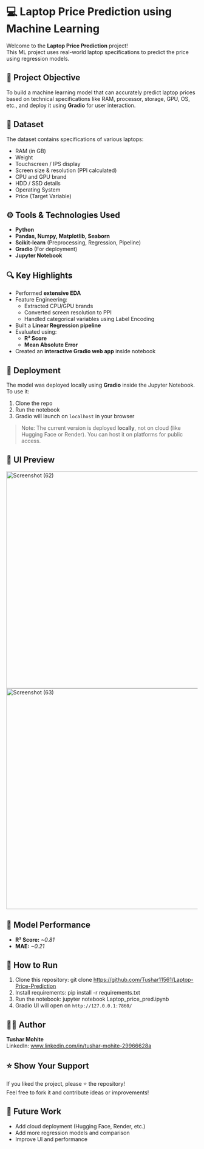 # 💻 Laptop Price Prediction using Machine Learning

Welcome to the **Laptop Price Prediction** project!  
This ML project uses real-world laptop specifications to predict the price using regression models.

## 📌 Project Objective

To build a machine learning model that can accurately predict laptop prices based on technical specifications like RAM, processor, storage, GPU, OS, etc., and deploy it using **Gradio** for user interaction.

## 📁 Dataset

The dataset contains specifications of various laptops:
- RAM (in GB)
- Weight
- Touchscreen / IPS display
- Screen size & resolution (PPI calculated)
- CPU and GPU brand
- HDD / SSD details
- Operating System
- Price (Target Variable)

## ⚙️ Tools & Technologies Used

- **Python**
- **Pandas, Numpy, Matplotlib, Seaborn**
- **Scikit-learn** (Preprocessing, Regression, Pipeline)
- **Gradio** (For deployment)
- **Jupyter Notebook**

## 🔍 Key Highlights

- Performed **extensive EDA**
- Feature Engineering:
  - Extracted CPU/GPU brands
  - Converted screen resolution to PPI
  - Handled categorical variables using Label Encoding
- Built a **Linear Regression pipeline**
- Evaluated using:
  - **R² Score**
  - **Mean Absolute Error**
- Created an **interactive Gradio web app** inside notebook

## 🚀 Deployment

The model was deployed locally using **Gradio** inside the Jupyter Notebook.  
To use it:
1. Clone the repo
2. Run the notebook
3. Gradio will launch on `localhost` in your browser

> Note: The current version is deployed **locally**, not on cloud (like Hugging Face or Render). You can host it on platforms for public access.

## 📸 UI Preview
<img width="1366" height="571" alt="Screenshot (62)" src="https://github.com/user-attachments/assets/c2da88b1-2191-4f37-a26e-51c5bd73d0b1" />
<img width="1225" height="581" alt="Screenshot (63)" src="https://github.com/user-attachments/assets/9496a5ff-e6f9-401f-91df-93bb20441c43" />

## 🧠 Model Performance

- **R² Score:** *~0.81*
- **MAE:** *~0.21*

## 🧾 How to Run

1. Clone this repository: git clone https://github.com/Tushar11561/Laptop-Price-Prediction
2. Install requirements: pip install -r requirements.txt
3. Run the notebook: jupyter notebook Laptop_price_pred.ipynb 
4. Gradio UI will open on `http://127.0.0.1:7860/`

## 🙋‍♂️ Author

**Tushar Mohite**  
LinkedIn: www.linkedin.com/in/tushar-mohite-29966628a

## ⭐️ Show Your Support

If you liked the project, please ⭐ the repository!  
Feel free to fork it and contribute ideas or improvements!

## 📌 Future Work

- Add cloud deployment (Hugging Face, Render, etc.)
- Add more regression models and comparison
- Improve UI and performance

